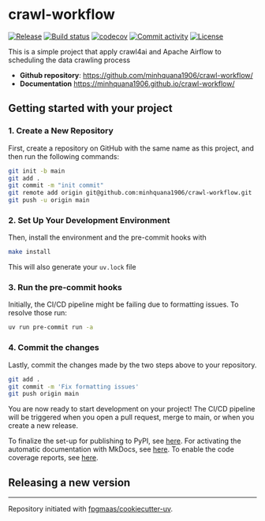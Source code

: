 # crawl-workflow

[![Release](https://img.shields.io/github/v/release/minhquana1906/crawl-workflow)](https://img.shields.io/github/v/release/minhquana1906/crawl-workflow)
[![Build status](https://img.shields.io/github/actions/workflow/status/minhquana1906/crawl-workflow/main.yml?branch=main)](https://github.com/minhquana1906/crawl-workflow/actions/workflows/main.yml?query=branch%3Amain)
[![codecov](https://codecov.io/gh/minhquana1906/crawl-workflow/branch/main/graph/badge.svg)](https://codecov.io/gh/minhquana1906/crawl-workflow)
[![Commit activity](https://img.shields.io/github/commit-activity/m/minhquana1906/crawl-workflow)](https://img.shields.io/github/commit-activity/m/minhquana1906/crawl-workflow)
[![License](https://img.shields.io/github/license/minhquana1906/crawl-workflow)](https://img.shields.io/github/license/minhquana1906/crawl-workflow)

This is a simple project that apply crawl4ai and Apache Airflow to scheduling the data crawling process

- **Github repository**: <https://github.com/minhquana1906/crawl-workflow/>
- **Documentation** <https://minhquana1906.github.io/crawl-workflow/>

## Getting started with your project

### 1. Create a New Repository

First, create a repository on GitHub with the same name as this project, and then run the following commands:

```bash
git init -b main
git add .
git commit -m "init commit"
git remote add origin git@github.com:minhquana1906/crawl-workflow.git
git push -u origin main
```

### 2. Set Up Your Development Environment

Then, install the environment and the pre-commit hooks with

```bash
make install
```

This will also generate your `uv.lock` file

### 3. Run the pre-commit hooks

Initially, the CI/CD pipeline might be failing due to formatting issues. To resolve those run:

```bash
uv run pre-commit run -a
```

### 4. Commit the changes

Lastly, commit the changes made by the two steps above to your repository.

```bash
git add .
git commit -m 'Fix formatting issues'
git push origin main
```

You are now ready to start development on your project!
The CI/CD pipeline will be triggered when you open a pull request, merge to main, or when you create a new release.

To finalize the set-up for publishing to PyPI, see [here](https://fpgmaas.github.io/cookiecutter-uv/features/publishing/#set-up-for-pypi).
For activating the automatic documentation with MkDocs, see [here](https://fpgmaas.github.io/cookiecutter-uv/features/mkdocs/#enabling-the-documentation-on-github).
To enable the code coverage reports, see [here](https://fpgmaas.github.io/cookiecutter-uv/features/codecov/).

## Releasing a new version



---

Repository initiated with [fpgmaas/cookiecutter-uv](https://github.com/fpgmaas/cookiecutter-uv).
